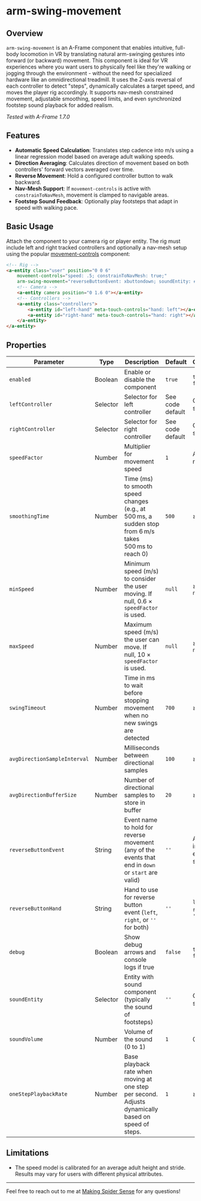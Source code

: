 # arm-swing-movement

## Overview

`arm-swing-movement` is an A-Frame component that enables intuitive, full-body locomotion in VR by translating natural arm-swinging gestures into forward (or backward) movement. This component is ideal for VR experiences where you want users to physically feel like they're walking or jogging through the environment - without the need for specialized hardware like an omnidirectional treadmill. It uses the Z-axis reversal of each controller to detect "steps", dynamically calculates a target speed, and moves the player rig accordingly. It supports nav-mesh constrained movement, adjustable smoothing, speed limits, and even synchronized footstep sound playback for added realism.

_Tested with A-Frame 1.7.0_

## Features

- **Automatic Speed Calculation**: Translates step cadence into m/s using a linear regression model based on average adult walking speeds.
- **Direction Averaging**: Calculates direction of movement based on both controllers' forward vectors averaged over time.
- **Reverse Movement**: Hold a configured controller button to walk backward.
- **Nav-Mesh Support**: If `movement-controls` is active with `constrainToNavMesh`, movement is clamped to navigable areas.
- **Footstep Sound Feedback**: Optionally play footsteps that adapt in speed with walking pace.

## Basic Usage

Attach the component to your camera rig or player entity. The rig must include left and right tracked controllers and optionally a nav-mesh setup using the popular [movement-controls](https://github.com/c-frame/aframe-extras/blob/master/src/controls/README.md) component:

```html
<!-- Rig -->
<a-entity class="user" position="0 0 6"
    movement-controls="speed: .5; constrainToNavMesh: true;"
    arm-swing-movement="reverseButtonEvent: xbuttondown; soundEntity: #footsteps; soundVolume: .25; oneStepPlaybackRate: .75;">
    <!-- Camera -->
    <a-entity camera position="0 1.6 0"></a-entity>
    <!-- Controllers -->
    <a-entity class="controllers">
        <a-entity id="left-hand" meta-touch-controls="hand: left"></a-entity>
        <a-entity id="right-hand" meta-touch-controls="hand: right"></a-entity>
    </a-entity>
</a-entity>
```

## Properties

| Parameter                    | Type     | Description                                                                                           | Default          | Options                |
| ---------------------------- | -------- | ----------------------------------------------------------------------------------------------------- | ---------------- | ---------------------- |
| `enabled`                    | Boolean  | Enable or disable the component                                                                       | `true`           | `true`, `false`        |
| `leftController`             | Selector | Selector for left controller                                                                          | See code default | CSS selector           |
| `rightController`            | Selector | Selector for right controller                                                                         | See code default | CSS selector           |
| `speedFactor`                | Number   | Multiplier for movement speed                                                                         | `1`              | Any number             |
| `smoothingTime`              | Number   | Time (ms) to smooth speed changes (e.g., at 500 ms, a sudden stop from 6 m/s takes 500 ms to reach 0) | `500`            | ≥ 0                    |
| `minSpeed`                   | Number   | Minimum speed (m/s) to consider the user moving. If null, 0.6 × `speedFactor` is used.                | `null`           | ≥ 0 or `null`          |
| `maxSpeed`                   | Number   | Maximum speed (m/s) the user can move. If null, 10 × `speedFactor` is used.                           | `null`           | ≥ 0 or `null`          |
| `swingTimeout`               | Number   | Time in ms to wait before stopping movement when no new swings are detected                           | `700`            | ≥ 0                    |
| `avgDirectionSampleInterval` | Number   | Milliseconds between directional samples                                                              | `100`            | ≥ 0                    |
| `avgDirectionBufferSize`     | Number   | Number of directional samples to store in buffer                                                      | `20`             | ≥ 1                    |
| `reverseButtonEvent`         | String   | Event name to hold for reverse movement (any of the events that end in `down` or `start` are valid)   | `''`             | Any input event string |
| `reverseButtonHand`          | String   | Hand to use for reverse button event (`left`, `right`, or `''` for both)                              | `''`             | `left`, `right`, `''`  |
| `debug`                      | Boolean  | Show debug arrows and console logs if true                                                            | `false`          | `true`, `false`        |
| `soundEntity`                | Selector | Entity with sound component (typically the sound of footsteps)                                        | `''`             | CSS selector           |
| `soundVolume`                | Number   | Volume of the sound (0 to 1)                                                                          | `1`              | 0 – 1                  |
| `oneStepPlaybackRate`        | Number   | Base playback rate when moving at one step per second. Adjusts dynamically based on speed of steps.   | `1`              | ≥ 0                    |

## Limitations

- The speed model is calibrated for an average adult height and stride. Results may vary for users with different physical attributes.

---

Feel free to reach out to me at [Making Spider Sense](https://makingspidersense.com/contact/) for any questions!
